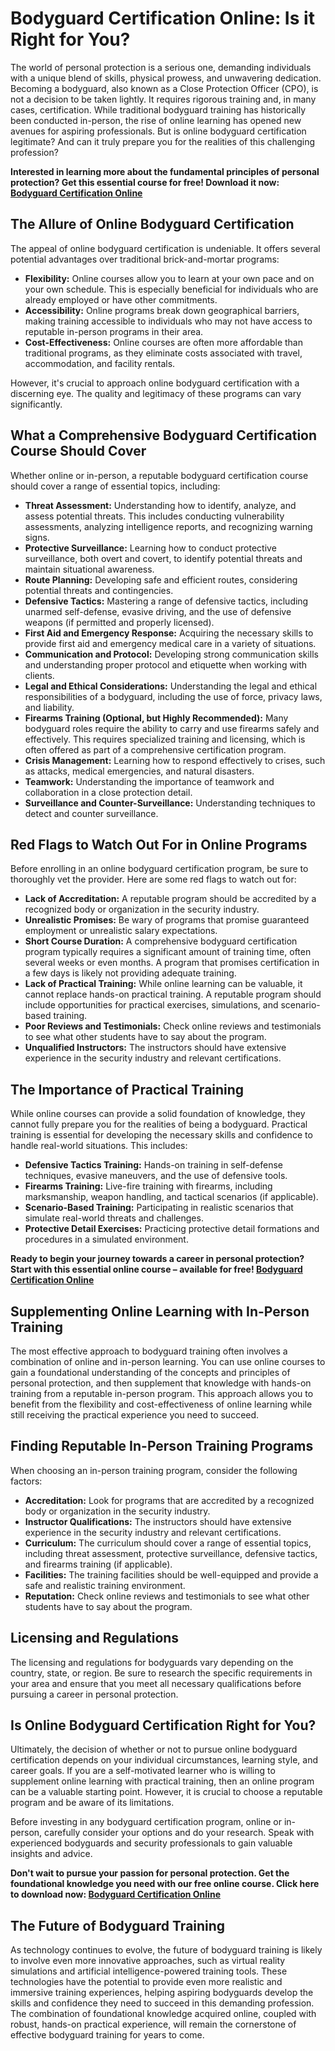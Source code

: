 # Bodyguard Certification Online: Is it Right for You?

The world of personal protection is a serious one, demanding individuals with a unique blend of skills, physical prowess, and unwavering dedication. Becoming a bodyguard, also known as a Close Protection Officer (CPO), is not a decision to be taken lightly. It requires rigorous training and, in many cases, certification. While traditional bodyguard training has historically been conducted in-person, the rise of online learning has opened new avenues for aspiring professionals. But is online bodyguard certification legitimate? And can it truly prepare you for the realities of this challenging profession?

**Interested in learning more about the fundamental principles of personal protection? Get this essential course for free! Download it now: [Bodyguard Certification Online](https://udemywork.com/bodyguard-certification-online)**

## The Allure of Online Bodyguard Certification

The appeal of online bodyguard certification is undeniable. It offers several potential advantages over traditional brick-and-mortar programs:

*   **Flexibility:** Online courses allow you to learn at your own pace and on your own schedule. This is especially beneficial for individuals who are already employed or have other commitments.
*   **Accessibility:** Online programs break down geographical barriers, making training accessible to individuals who may not have access to reputable in-person programs in their area.
*   **Cost-Effectiveness:** Online courses are often more affordable than traditional programs, as they eliminate costs associated with travel, accommodation, and facility rentals.

However, it's crucial to approach online bodyguard certification with a discerning eye. The quality and legitimacy of these programs can vary significantly.

## What a Comprehensive Bodyguard Certification Course Should Cover

Whether online or in-person, a reputable bodyguard certification course should cover a range of essential topics, including:

*   **Threat Assessment:** Understanding how to identify, analyze, and assess potential threats. This includes conducting vulnerability assessments, analyzing intelligence reports, and recognizing warning signs.
*   **Protective Surveillance:** Learning how to conduct protective surveillance, both overt and covert, to identify potential threats and maintain situational awareness.
*   **Route Planning:** Developing safe and efficient routes, considering potential threats and contingencies.
*   **Defensive Tactics:** Mastering a range of defensive tactics, including unarmed self-defense, evasive driving, and the use of defensive weapons (if permitted and properly licensed).
*   **First Aid and Emergency Response:** Acquiring the necessary skills to provide first aid and emergency medical care in a variety of situations.
*   **Communication and Protocol:** Developing strong communication skills and understanding proper protocol and etiquette when working with clients.
*   **Legal and Ethical Considerations:** Understanding the legal and ethical responsibilities of a bodyguard, including the use of force, privacy laws, and liability.
*   **Firearms Training (Optional, but Highly Recommended):** Many bodyguard roles require the ability to carry and use firearms safely and effectively. This requires specialized training and licensing, which is often offered as part of a comprehensive certification program.
*   **Crisis Management:** Learning how to respond effectively to crises, such as attacks, medical emergencies, and natural disasters.
*   **Teamwork:** Understanding the importance of teamwork and collaboration in a close protection detail.
*   **Surveillance and Counter-Surveillance:** Understanding techniques to detect and counter surveillance.

## Red Flags to Watch Out For in Online Programs

Before enrolling in an online bodyguard certification program, be sure to thoroughly vet the provider. Here are some red flags to watch out for:

*   **Lack of Accreditation:** A reputable program should be accredited by a recognized body or organization in the security industry.
*   **Unrealistic Promises:** Be wary of programs that promise guaranteed employment or unrealistic salary expectations.
*   **Short Course Duration:** A comprehensive bodyguard certification program typically requires a significant amount of training time, often several weeks or even months. A program that promises certification in a few days is likely not providing adequate training.
*   **Lack of Practical Training:** While online learning can be valuable, it cannot replace hands-on practical training. A reputable program should include opportunities for practical exercises, simulations, and scenario-based training.
*   **Poor Reviews and Testimonials:** Check online reviews and testimonials to see what other students have to say about the program.
*   **Unqualified Instructors:** The instructors should have extensive experience in the security industry and relevant certifications.

## The Importance of Practical Training

While online courses can provide a solid foundation of knowledge, they cannot fully prepare you for the realities of being a bodyguard. Practical training is essential for developing the necessary skills and confidence to handle real-world situations. This includes:

*   **Defensive Tactics Training:** Hands-on training in self-defense techniques, evasive maneuvers, and the use of defensive tools.
*   **Firearms Training:** Live-fire training with firearms, including marksmanship, weapon handling, and tactical scenarios (if applicable).
*   **Scenario-Based Training:** Participating in realistic scenarios that simulate real-world threats and challenges.
*   **Protective Detail Exercises:** Practicing protective detail formations and procedures in a simulated environment.

**Ready to begin your journey towards a career in personal protection? Start with this essential online course – available for free! [Bodyguard Certification Online](https://udemywork.com/bodyguard-certification-online)**

## Supplementing Online Learning with In-Person Training

The most effective approach to bodyguard training often involves a combination of online and in-person learning. You can use online courses to gain a foundational understanding of the concepts and principles of personal protection, and then supplement that knowledge with hands-on training from a reputable in-person program. This approach allows you to benefit from the flexibility and cost-effectiveness of online learning while still receiving the practical experience you need to succeed.

## Finding Reputable In-Person Training Programs

When choosing an in-person training program, consider the following factors:

*   **Accreditation:** Look for programs that are accredited by a recognized body or organization in the security industry.
*   **Instructor Qualifications:** The instructors should have extensive experience in the security industry and relevant certifications.
*   **Curriculum:** The curriculum should cover a range of essential topics, including threat assessment, protective surveillance, defensive tactics, and firearms training (if applicable).
*   **Facilities:** The training facilities should be well-equipped and provide a safe and realistic training environment.
*   **Reputation:** Check online reviews and testimonials to see what other students have to say about the program.

## Licensing and Regulations

The licensing and regulations for bodyguards vary depending on the country, state, or region. Be sure to research the specific requirements in your area and ensure that you meet all necessary qualifications before pursuing a career in personal protection.

## Is Online Bodyguard Certification Right for You?

Ultimately, the decision of whether or not to pursue online bodyguard certification depends on your individual circumstances, learning style, and career goals. If you are a self-motivated learner who is willing to supplement online learning with practical training, then an online program can be a valuable starting point. However, it is crucial to choose a reputable program and be aware of its limitations.

Before investing in any bodyguard certification program, online or in-person, carefully consider your options and do your research. Speak with experienced bodyguards and security professionals to gain valuable insights and advice.

**Don't wait to pursue your passion for personal protection. Get the foundational knowledge you need with our free online course. Click here to download now: [Bodyguard Certification Online](https://udemywork.com/bodyguard-certification-online)**

## The Future of Bodyguard Training

As technology continues to evolve, the future of bodyguard training is likely to involve even more innovative approaches, such as virtual reality simulations and artificial intelligence-powered training tools. These technologies have the potential to provide even more realistic and immersive training experiences, helping aspiring bodyguards develop the skills and confidence they need to succeed in this demanding profession. The combination of foundational knowledge acquired online, coupled with robust, hands-on practical experience, will remain the cornerstone of effective bodyguard training for years to come.
